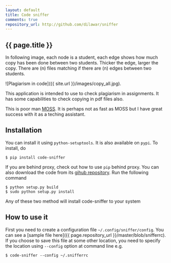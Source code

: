 ```yaml
---
layout: default 
title: Code sniffer
comments: true
repository_url: http://github.com/dilawar/sniffer
---
```


## {{ page.title }} 

In following image, each node is a student, each edge shows how much copy has
been done between two students. Thicker the edge, larger the copy. There are \(n\)
files matching if there are \(n\) edges between two students. 

![Plagiarism in code]({{ site.url }}/images/copy_all.jpg).

This application is intended to use to check plagiarism in assignments. It has
some capabilities to check copying in pdf files also.

This is poor man [MOSS](http://theory.stanford.edu/~aiken/moss/). It is perhaps
not as fast as MOSS but I have great success with it as a teching assistant.

## Installation

You can install it using `python-setuptools`. It is also available on `pypi`. To
install, do

    $ pip install code-sniffer 

If you are behind proxy, check out how to use `pip` behind proxy. You can also
download the code from its [gihub repository]({{page.repository_url}}). Run the
following command

    $ python setup.py build 
    $ sudo python setup.py install 

Any of these two method will install code-sniffer to your system

## How to use it

First you need to create a configuration file `~/.config/sniffer/config`. You
can see a [sample file here]({{ page.repository_url }}/master/blob/snifferrc).
If you choose to save this file at some other location, you need to specify the
location using `--config` option at command line e.g.

    $ code-sniffer --config ~/.snifferrc 


